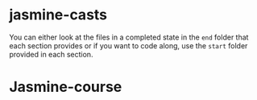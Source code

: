 # jasmine-casts

You can either look at the files in a completed state in the `end` folder that each section provides or if you want to code along, use the `start` folder provided in each section.
# Jasmine-course
